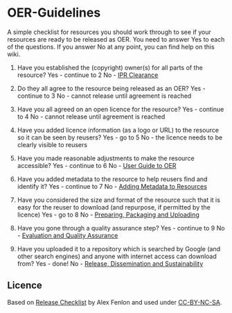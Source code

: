 # OER-GuidelinesA simple checklist for resources you should work through to see if your resources are ready to be released as OER.  You need to answer Yes to each of the questions. If you answer No at any point, you can find help on this wiki.1. Have you established the (copyright) owner(s) for all parts of the resource?	Yes - continue to 2	No - [IPR Clearance](http://stemoer.pbworks.com/IPR-Clearance)2. Do they all agree to the resource being released as an OER?	Yes - continue to 3	No - cannot release until agreement is reached3. Have you all agreed on an open licence for the resource?	Yes - continue to 4	No - cannot release until agreement is reached4. Have you added licence information (as a logo or URL) to the resource so it can be seen by reusers?	Yes - go to 5	No - the licence needs to be clearly visible to reusers5. Have you made reasonable adjustments to make the resource accessible?	Yes - continue to 6	No - [User Guide to OER](http://stemoer.pbworks.com/User-Guide-to-OER)6. Have you added metadata to the resource to help reusers find and identify it?	Yes - continue to 7	No - [Adding Metadata to Resources](http://stemoer.pbworks.com/Adding-Metadata-to-Resources)7. Have you considered the size and format of the resource such that it is easy for the reuser to download (and repurpose, if permitted by the licence)	Yes - go to 8	No - [Preparing, Packaging and Uploading](http://stemoer.pbworks.com/Preparing%2C-Packaging-and-Uploading-Resources)8. Have you gone through a quality assurance step?	Yes - continue to 9	No -  [Evaluation and Quality Assurance](http://stemoer.pbworks.com/Evaluation-and-Quality-Assurance)9. Have you uploaded it to a repository which is searched by Google (and other search engines) and anyone with internet access can download from?	Yes - done!	No - [Release, Dissemination and Sustainability](http://stemoer.pbworks.com/Release%2C-Dissemination-and-Sustainability)	## LicenceBased on [Release Checklist](http://stemoer.pbworks.com/w/page/40417233/Release%20Checklist) by Alex Fenlon and used under [CC-BY-NC-SA](http://creativecommons.org/licenses/by-nc-sa/2.0/uk/).